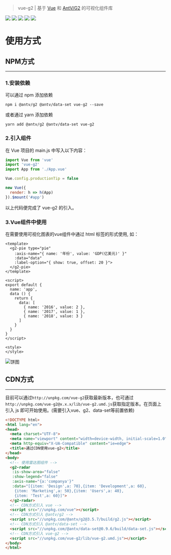 >vue-g2 | 基于 [Vue](https://cn.vuejs.org/index.html) 和 [AntV/G2](https://antv.alipay.com/zh-cn/g2/3.x/index.html) 的可视化组件库

![](https://travis-ci.com/wupeiwen/vue-g2.svg?branch=master)
[![](https://img.shields.io/npm/v/vue-g2.svg)](https://www.npmjs.com/package/vue-g2)
![](https://img.shields.io/bundlephobia/min/vue-g2.svg)
![](https://img.shields.io/npm/dt/vue-g2.svg)
[![](https://img.shields.io/badge/-详细文档-green.svg)](https://wupeiwen.github.io/vue-g2)

# 使用方式
## NPM方式
------
### 1.安装依赖
可以通过 npm 添加依赖
```npm
npm i @antv/g2 @antv/data-set vue-g2 --save
```
或者通过 yarn 添加依赖
```yarn
yarn add @antv/g2 @antv/data-set vue-g2
```

### 2.引入组件
在 Vue 项目的 main.js 中写入以下内容：
```js
import Vue from 'vue'
import 'vue-g2'
import App from './App.vue'

Vue.config.productionTip = false

new Vue({
  render: h => h(App)
}).$mount('#app')
```
以上代码便完成了 vue-g2 的引入。

### 3.Vue组件中使用
在需要使用可视化图表的vue组件中通过 html 标签的形式使用, 如：
```vue
<template>
  <g2-pie type="pie" 
    :axis-name="{ name: '年份', value: 'GDP(亿美元)' }"
    :data="data"
    :label-option="{ show: true, offset: 20 }">
  </g2-pie>
</template>

<script>
export default {
  name: 'app',
  data () {
    return {
      data: [
        { name: '2016', value: 2 }, 
        { name: '2017', value: 1 }, 
        { name: '2018', value: 3 }
      ]
    }
  }
}
</script>

<style>
</style>
```
![饼图](https://raw.githubusercontent.com/wupeiwen/vue-g2/dev/public/vue-g2-pie.gif "饼图-外部标签")

## CDN方式
------
目前可以通过`http://unpkg.com/vue-g2`获取最新版本，也可通过`http://unpkg.com/vue-g2@x.x.x/lib/vue-g2.umd.js`获取指定版本。在页面上引入 js 即可开始使用。(需要引入vue、g2、data-set等前置依赖)
```html
<!DOCTYPE html>
<html lang="en">
<head>
  <meta charset="UTF-8">
  <meta name="viewport" content="width=device-width, initial-scale=1.0">
  <meta http-equiv="X-UA-Compatible" content="ie=edge">
  <title>通过CDN使用vue-g2</title>
</head>
<body>
  <!-- 使用雷达图组件 -->
  <g2-radar 
   :is-show-area="false" 
   :show-legend="false"
   :axis-name="{a:'companya'}" 
   :data="[{item: 'Design',a: 70},{item: 'Development',a: 60},
    {item: 'Marketing',a: 50},{item: 'Users',a: 40},
    {item: 'Test',a: 60}]">
  </g2-radar>
  <!-- CDN方式引入 vue -->
  <script src="//unpkg.com/vue"></script>
  <!-- CDN方式引入 @antv/g2 -->
  <script src="//unpkg.com/@antv/g2@3.5.7/build/g2.js"></script>
  <!-- CDN方式引入 @antv/data-set -->
  <script src="//unpkg.com/@antv/data-set@0.9.6/build/data-set.js"></script>
  <!-- CDN方式引入 vue-g2 -->
  <script src="//unpkg.com/vue-g2/lib/vue-g2.umd.js"></script>
</body>
</html>
```